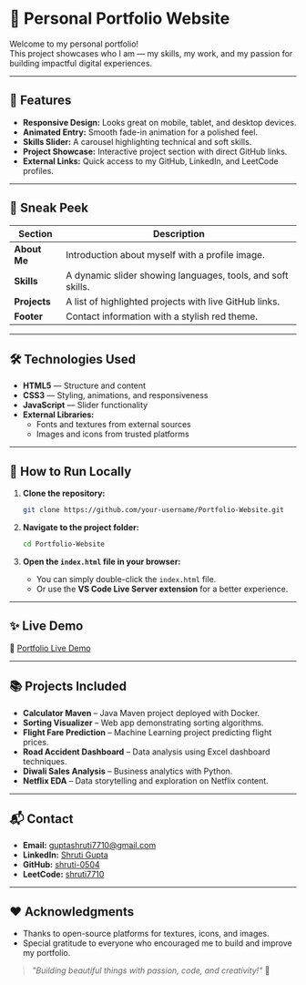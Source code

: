 
# 🌟 Personal Portfolio Website

Welcome to my personal portfolio!  
This project showcases who I am — my skills, my work, and my passion for building impactful digital experiences.

---

## 📌 Features

- **Responsive Design:** Looks great on mobile, tablet, and desktop devices.
- **Animated Entry:** Smooth fade-in animation for a polished feel.
- **Skills Slider:** A carousel highlighting technical and soft skills.
- **Project Showcase:** Interactive project section with direct GitHub links.
- **External Links:** Quick access to my GitHub, LinkedIn, and LeetCode profiles.

---

## 📸 Sneak Peek

| Section    | Description |
|------------|-------------|
| **About Me** | Introduction about myself with a profile image. |
| **Skills**   | A dynamic slider showing languages, tools, and soft skills. |
| **Projects** | A list of highlighted projects with live GitHub links. |
| **Footer**   | Contact information with a stylish red theme. |

---

## 🛠️ Technologies Used

- **HTML5** — Structure and content
- **CSS3** — Styling, animations, and responsiveness
- **JavaScript** — Slider functionality
- **External Libraries:**
  - Fonts and textures from external sources
  - Images and icons from trusted platforms

---

## 🚀 How to Run Locally

1. **Clone the repository:**

   ```bash
   git clone https://github.com/your-username/Portfolio-Website.git
   ```

2. **Navigate to the project folder:**

   ```bash
   cd Portfolio-Website
   ```

3. **Open the `index.html` file in your browser:**

   - You can simply double-click the `index.html` file.
   - Or use the **VS Code Live Server extension** for a better experience.

---

## ✨ Live Demo

🔗 [Portfolio Live Demo](https://shruti-0504.github.io/Portfolio-Website/)

---

## 📚 Projects Included

- **Calculator Maven** – Java Maven project deployed with Docker.
- **Sorting Visualizer** – Web app demonstrating sorting algorithms.
- **Flight Fare Prediction** – Machine Learning project predicting flight prices.
- **Road Accident Dashboard** – Data analysis using Excel dashboard techniques.
- **Diwali Sales Analysis** – Business analytics with Python.
- **Netflix EDA** – Data storytelling and exploration on Netflix content.

---

## 📬 Contact

- **Email:** [guptashruti7710@gmail.com](mailto:guptashruti7710@gmail.com)
- **LinkedIn:** [Shruti Gupta](https://www.linkedin.com/in/shruti-gupta2004/)
- **GitHub:** [shruti-0504](https://github.com/shruti-0504)
- **LeetCode:** [shruti7710](https://leetcode.com/u/shrutigupta7710/)

---

## ❤️ Acknowledgments

- Thanks to open-source platforms for textures, icons, and images.
- Special gratitude to everyone who encouraged me to build and improve my portfolio.

> *"Building beautiful things with passion, code, and creativity!"* 🚀
